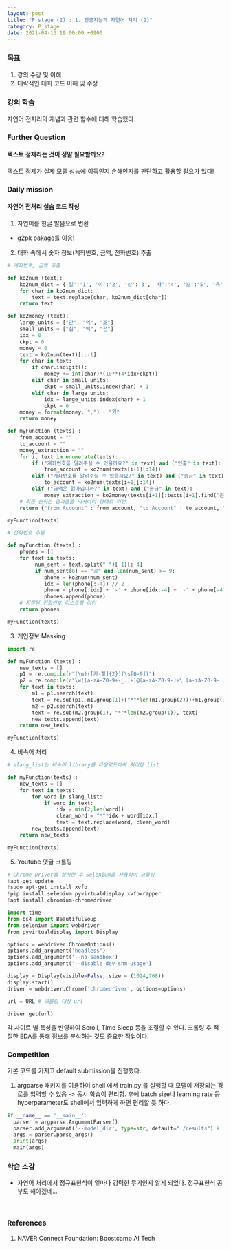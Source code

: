 ```yaml
---
layout: post
title: "P stage (2) : 1. 인공지능과 자연어 처리 (2)"
category: P_stage
date: 2021-04-13 19:00:00 +0900
---
```

### 목표
1. 강의 수강 및 이해
2. 대략적인 대회 코드 이해 및 수정

### 강의 학습
자연어 전처리의 개념과 관련 함수에 대해 학습했다.

### Further Question
#### 텍스트 정제라는 것이 정말 필요할까요?
텍스트 정제가 실제 모델 성능에 이득인지 손해인지를 판단하고 활용할 필요가 있다!

### Daily mission
#### 자연어 전처리 실습 코드 작성
1. 자연어를 한글 발음으로 변환
- g2pk pakage를 이용!

2. 대화 속에서 숫자 정보(계좌번호, 금액, 전화번호) 추출

```python
# 계좌번호, 금액 추출

def ko2num (text):
    ko2num_dict = {'일':'1', '이':'2', '삼':'3', '사':'4', '오':'5', '육':'6', '칠':'7', '팔':'8', '구':'9', '공':'0', '영':'0', '다시':'-'}
    for char in ko2num_dict:
        text = text.replace(char, ko2num_dict[char])
    return text

def ko2money (text):
    large_units = ["만", "억", "조"]
    small_units = ["십", "백", "천"]
    idx = 0
    ckpt = 0
    money = 0
    text = ko2num(text)[::-1]
    for char in text:
        if char.isdigit():
            money += int(char)*(10**(4*idx+ckpt))
        elif char in small_units:
            ckpt = small_units.index(char) + 1
        elif char in large_units:
            idx = large_units.index(char) + 1
            ckpt = 0
    money = format(money, ",") + "원"
    return money

def myFunction (texts) :
    from_account = ""
    to_account = ""
    money_extraction = ""
    for i, text in enumerate(texts):
        if ("계좌번호를 알려주실 수 있을까요?" in text) and ("인출" in text):
            from_account = ko2num(texts[i+1][:14])
        elif ("계좌번호를 알려주실 수 있을까요?" in text) and ("송금" in text):
            to_account = ko2num(texts[i+1][:14])
        elif ("금액은 얼마입니까?" in text) and ("송금" in text):
            money_extraction = ko2money(texts[i+1][:texts[i+1].find("원")])
    # 최종 원하는 결과들을 딕셔너리 형태로 리턴
    return {"from_Account" : from_account, "to_Account" : to_account, "money" : money_extraction}

myFunction(texts)
```

```python
# 전화번호 추출

def myFunction (texts) :
    phones = []
    for text in texts:
         num_sent = text.split(" ")[-1][:-4]
         if num_sent[0] == "공" and len(num_sent) >= 9:
            phone = ko2num(num_sent)
            idx = len(phone[:-4]) // 2
            phone = phone[:idx] + '-' + phone[idx:-4] + '-' + phone[-4:]
            phones.append(phone)
    # 저장된 전화번호 리스트를 리턴
    return phones

myFunction(texts)
```

3. 개인정보 Masking

```python
import re

def myFunction (texts) :
    new_texts = []
    p1 = re.compile(r"(\w)([가-힣]{2})(\s[0-9])")
    p2 = re.compile(r"\w([a-zA-Z0-9+-_.]+)@[a-zA-Z0-9-]+\.[a-zA-Z0-9-.]+")
    for text in texts:
        m1 = p1.search(text)
        text = re.sub(p1, m1.group(1)+("*"*len(m1.group(2)))+m1.group(3), text)
        m2 = p2.search(text)
        text = re.sub(m2.group(1), "*"*len(m2.group(1)), text)
        new_texts.append(text)
    return new_texts

myFunction(texts)
```

4. 비속어 처리

```python
# slang_list는 비속어 library를 다운로드하여 처리한 list

def myFunction(texts) :
    new_texts = []
    for text in texts:
        for word in slang_list:
            if word in text:
                idx = min(2,len(word))
                clean_word = "*"*idx + word[idx:]
                text = text.replace(word, clean_word)
        new_texts.append(text)
    return new_texts

myFunction(texts)
```

5. Youtube 댓글 크롤링

```python
# Chrome Driver를 설치한 후 Selenium을 사용하여 크롤링
!apt-get update
!sudo apt-get install xvfb
!pip install selenium pyvirtualdisplay xvfbwrapper
!apt install chromium-chromedriver

import time
from bs4 import BeautifulSoup
from selenium import webdriver
from pyvirtualdisplay import Display

options = webdriver.ChromeOptions()
options.add_argument('headless')
options.add_argument('--no-sandbox')
options.add_argument('--disable-dev-shm-usage')

display = Display(visible=False, size = (1024,768))
display.start()
driver = webdriver.Chrome('chromedriver', options=options)

url = URL # 크롤링 대상 url

driver.get(url)
```

각 사이트 별 특성을 반영하여 Scroll, Time Sleep 등을 조절할 수 있다. 크롤링 후 적절한 EDA를 통해 정보를 분석하는 것도 중요한 작업이다.

### Competition
기본 코드를 가지고 default submission을 진행했다.
1. argparse 패키지를 이용하여 shell 에서 train.py 를 실행할 때 모델이 저장되는 경로를 입력할 수 있음 -> 동시 학습이 편리함. 후에 batch size나 learning rate 등 hyperparameter도 shell에서 입력하게 하면 편리할 듯 하다.
```python
if __name__ == '__main__':
  parser = argparse.ArgumentParser()
  parser.add_argument('--model_dir', type=str, default="./results") # 모델 저장 경로
  args = parser.parse_args()
  print(args)
  main(args)
```

### 학습 소감
- 자연어 처리에서 정규표현식이 얼마나 강력한 무기인지 알게 되었다. 정규표현식 공부도 해야겠네...

<br/>

### References
1. NAVER Connect Foundation: Boostcamp AI Tech

